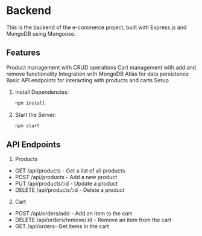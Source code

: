 # Backend
This is the backend of the e-commerce project, built with Express.js and MongoDB using Mongoose.

## Features
Product management with CRUD operations
Cart management with add and remove functionality
Integration with MongoDB Atlas for data persistence
Basic API endpoints for interacting with products and carts
Setup
1. Install Dependencies:
   ```bash
   npm install
2. Start the Server:
   ```bash
   npm start

## API Endpoints
1. Products
- GET /api/products - Get a list of all products
- POST /api/products - Add a new product
- PUT /api/products/:id - Update a product
- DELETE /api/products/:id - Delete a product
2. Cart
- POST /api/orders/add - Add an item to the cart
- DELETE /api/orders/remove/:id - Remove an item from the cart
- GET /api/orders- Get items in the cart